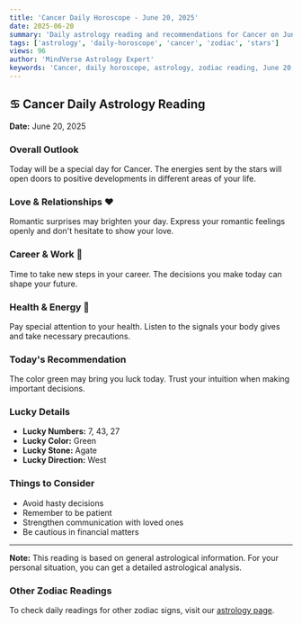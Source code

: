 ```yaml
---
title: 'Cancer Daily Horoscope - June 20, 2025'
date: 2025-06-20
summary: 'Daily astrology reading and recommendations for Cancer on June 20, 2025.'
tags: ['astrology', 'daily-horoscope', 'cancer', 'zodiac', 'stars']
views: 96
author: 'MindVerse Astrology Expert'
keywords: 'Cancer, daily horoscope, astrology, zodiac reading, June 20, 2025'
---
```


## ♋ Cancer Daily Astrology Reading

**Date:** June 20, 2025

### Overall Outlook

Today will be a special day for Cancer. The energies sent by the stars will open doors to positive developments in different areas of your life.

### Love & Relationships ❤️

Romantic surprises may brighten your day. Express your romantic feelings openly and don't hesitate to show your love.

### Career & Work 💼

Time to take new steps in your career. The decisions you make today can shape your future.

### Health & Energy 🌟

Pay special attention to your health. Listen to the signals your body gives and take necessary precautions.

### Today's Recommendation

The color green may bring you luck today. Trust your intuition when making important decisions.

### Lucky Details

- **Lucky Numbers:** 7, 43, 27
- **Lucky Color:** Green
- **Lucky Stone:** Agate
- **Lucky Direction:** West

### Things to Consider

- Avoid hasty decisions
- Remember to be patient
- Strengthen communication with loved ones
- Be cautious in financial matters

---

**Note:** This reading is based on general astrological information. For your personal situation, you can get a detailed astrological analysis.

### Other Zodiac Readings

To check daily readings for other zodiac signs, visit our [astrology page](https://www.mindversedaily.com/en).
